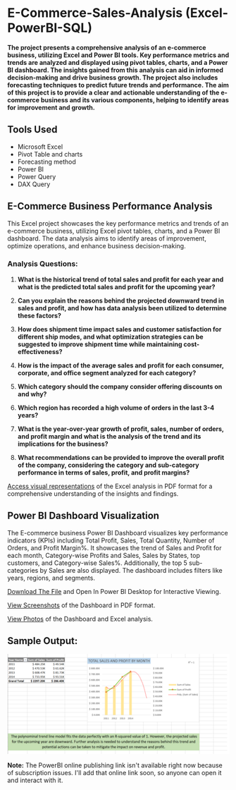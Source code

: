 # E-Commerce-Sales-Analysis (Excel-PowerBI-SQL)

**The project presents a comprehensive analysis of an e-commerce business, utilizing Excel and Power BI tools. Key performance metrics and trends are analyzed and displayed using pivot tables, charts, and a Power BI dashboard. The insights gained from this analysis can aid in informed decision-making and drive business growth. The project also includes forecasting techniques to predict future trends and performance. The aim of this project is to provide a clear and actionable understanding of the e-commerce business and its various components, helping to identify areas for improvement and growth.**

## **Tools Used**

* Microsoft Excel
* Pivot Table and charts
* Forecasting method
* Power BI
* Power Query
* DAX Query

## **E-Commerce Business Performance Analysis**

This Excel project showcases the key performance metrics and trends of an e-commerce business, utilizing Excel pivot tables, charts, and a Power BI dashboard. The data analysis aims to identify areas of improvement, optimize operations, and enhance business decision-making.

### **Analysis Questions:**

1. **What is the historical trend of total sales and profit for each year and what is the predicted total sales and profit for the upcoming year?**

2. **Can you explain the reasons behind the projected downward trend in sales and profit, and how has data analysis been utilized to determine these factors?**

3. **How does shipment time impact sales and customer satisfaction for different ship modes, and what optimization strategies can be suggested to improve shipment time while maintaining cost-effectiveness?**

4. **How is the impact of the average sales and profit for each consumer, corporate, and office segment analyzed for each category?**

5. **Which category should the company consider offering discounts on and why?**

6. **Which region has recorded a high volume of orders in the last 3-4 years?**

7. **What is the year-over-year growth of profit, sales, number of orders, and profit margin and what is the analysis of the trend and its implications for the business?**

8. **What recommendations can be provided to improve the overall profit of the company, considering the category and sub-category performance in terms of sales, profit, and profit margins?**

[Access visual representations](https://github.com/MevawalaBhavya/E-Commerce-Sales-Analysis-Excel-PowerBI/blob/main/2.Data%20Analysis%20in%20Excel.pdf) of the Excel analysis in PDF format for a comprehensive understanding of the insights and findings.

## **Power BI Dashboard Visualization**

The E-commerce business Power BI Dashboard visualizes key performance indicators (KPIs) including Total Profit, Sales, Total Quantity, Number of Orders, and Profit Margin%. It showcases the trend of Sales and Profit for each month, Category-wise Profits and Sales, Sales by States, top customers, and Category-wise Sales%. Additionally, the top 5 sub-categories by Sales are also displayed. The dashboard includes filters like years, regions, and segments.

[Download The File](https://github.com/MevawalaBhavya/E-Commerce-Sales-Analysis-Excel-PowerBI/blob/main/1_Ecommerce%20Business%20Dashboard.pbix) and Open In Power BI Desktop for Interactive Viewing.

[View Screenshots](https://github.com/MevawalaBhavya/E-Commerce-Sales-Analysis-Excel-PowerBI/blob/main/1.PowerBI%20Ecommrce%20sales%20dashboard.pdf) of the Dashboard in PDF format.

[View Photos](https://github.com/MevawalaBhavya/E-Commerce-Sales-Analysis-Excel-PowerBI/tree/main/dashboard%20and%20Excel%20analysis%20photos) of the Dashboard and Excel analysis.

##  Sample Output:
![alt text](<Sample image.png>)

**Note:** The PowerBI online publishing link isn't available right now because of subscription issues. I'll add that online link soon, so anyone can open it and interact with it.
